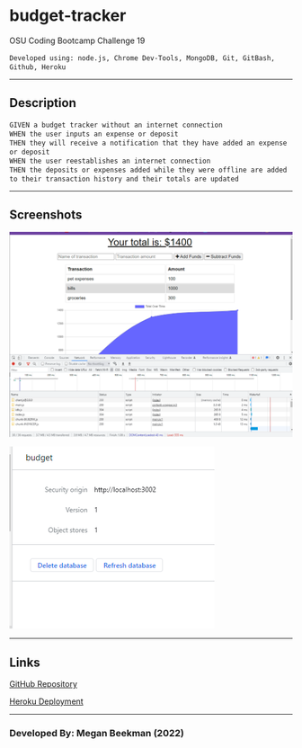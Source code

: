 # budget-tracker
OSU Coding Bootcamp Challenge 19

    Developed using: node.js, Chrome Dev-Tools, MongoDB, Git, GitBash, Github, Heroku

------------------------------------------------------------

## Description
    GIVEN a budget tracker without an internet connection
    WHEN the user inputs an expense or deposit
    THEN they will receive a notification that they have added an expense or deposit
    WHEN the user reestablishes an internet connection
    THEN the deposits or expenses added while they were offline are added to their transaction history and their totals are updated

-------------------------------------------------------------

## Screenshots

<img src="SS-budget-tracker.png"><img>

<img src="SS-budget-database.png"><img>

-------------------------------------------------------------


## Links
[GitHub Repository](https://github.com/meganbeek98/budget-tracker.git)

[Heroku Deployment]()

------------------------------------------------------------

### Developed By: Megan Beekman (2022)
